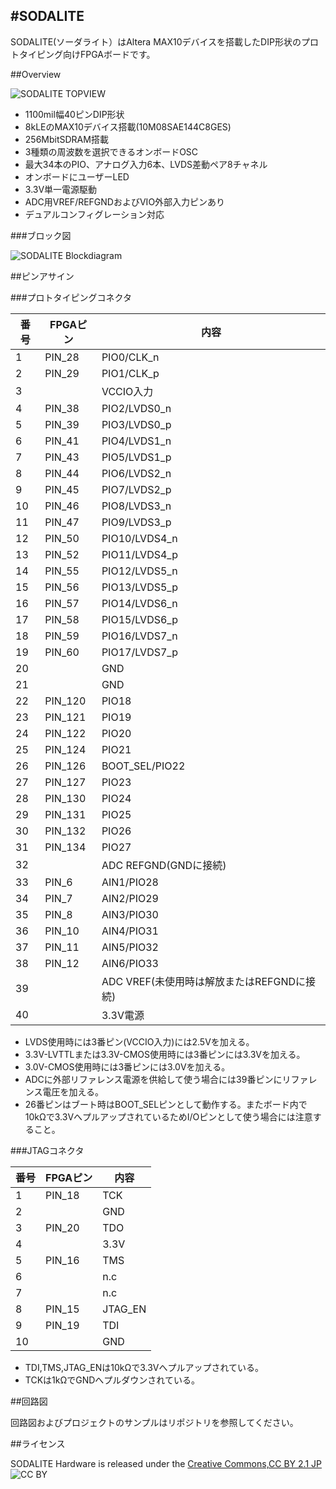 #SODALITE
------------------------------------------------------------------------

SODALITE(ソーダライト）はAltera MAX10デバイスを搭載したDIP形状のプロトタイピング向けFPGAボードです。


##Overview

![SODALITE TOPVIEW](https://lh3.googleusercontent.com/-e6P0SKS46Xc/VHNEk6tXomI/AAAAAAAAHHw/hiFEVjnDsTw/w379-h380-no/sodalite_topview.png)

- 1100mil幅40ピンDIP形状
- 8kLEのMAX10デバイス搭載(10M08SAE144C8GES)
- 256MbitSDRAM搭載
- 3種類の周波数を選択できるオンボードOSC
- 最大34本のPIO、アナログ入力6本、LVDS差動ペア8チャネル
- オンボードにユーザーLED
- 3.3V単一電源駆動
- ADC用VREF/REFGNDおよびVIO外部入力ピンあり
- デュアルコンフィグレーション対応


###ブロック図

![SODALITE Blockdiagram](https://lh4.googleusercontent.com/-9MY5agBSNxU/VHNElCTIsCI/AAAAAAAAHH0/HBXVVxgH8Xo/w619-h447-no/sodalite_block.png)



##ピンアサイン

###プロトタイピングコネクタ

|番号|FPGAピン|内容|
|---|---|---|
|1|PIN_28|PIO0/CLK_n|
|2|PIN_29|PIO1/CLK_p|
|3| |VCCIO入力|
|4|PIN_38|PIO2/LVDS0_n|
|5|PIN_39|PIO3/LVDS0_p|
|6|PIN_41|PIO4/LVDS1_n|
|7|PIN_43|PIO5/LVDS1_p|
|8|PIN_44|PIO6/LVDS2_n|
|9|PIN_45|PIO7/LVDS2_p|
|10|PIN_46|PIO8/LVDS3_n|
|11|PIN_47|PIO9/LVDS3_p|
|12|PIN_50|PIO10/LVDS4_n|
|13|PIN_52|PIO11/LVDS4_p|
|14|PIN_55|PIO12/LVDS5_n|
|15|PIN_56|PIO13/LVDS5_p|
|16|PIN_57|PIO14/LVDS6_n|
|17|PIN_58|PIO15/LVDS6_p|
|18|PIN_59|PIO16/LVDS7_n|
|19|PIN_60|PIO17/LVDS7_p|
|20| |GND|
|21| |GND|
|22|PIN_120|PIO18|
|23|PIN_121|PIO19|
|24|PIN_122|PIO20|
|25|PIN_124|PIO21|
|26|PIN_126|BOOT_SEL/PIO22|
|27|PIN_127|PIO23|
|28|PIN_130|PIO24|
|29|PIN_131|PIO25|
|30|PIN_132|PIO26|
|31|PIN_134|PIO27|
|32| |ADC REFGND(GNDに接続)|
|33|PIN_6|AIN1/PIO28|
|34|PIN_7|AIN2/PIO29|
|35|PIN_8|AIN3/PIO30|
|36|PIN_10|AIN4/PIO31|
|37|PIN_11|AIN5/PIO32|
|38|PIN_12|AIN6/PIO33|
|39| |ADC VREF(未使用時は解放またはREFGNDに接続)|
|40| |3.3V電源|

- LVDS使用時には3番ピン(VCCIO入力)には2.5Vを加える。
- 3.3V-LVTTLまたは3.3V-CMOS使用時には3番ピンには3.3Vを加える。
- 3.0V-CMOS使用時には3番ピンには3.0Vを加える。
- ADCに外部リファレンス電源を供給して使う場合には39番ピンにリファレンス電圧を加える。
- 26番ピンはブート時はBOOT_SELピンとして動作する。またボード内で10kΩで3.3VへプルアップされているためI/Oピンとして使う場合には注意すること。


###JTAGコネクタ

|番号|FPGAピン|内容|
|---|---|---|
|1|PIN_18|TCK|
|2| |GND|
|3|PIN_20|TDO|
|4| |3.3V|
|5|PIN_16|TMS|
|6| |n.c|
|7| |n.c|
|8|PIN_15|JTAG_EN|
|9|PIN_19|TDI|
|10| |GND|

- TDI,TMS,JTAG_ENは10kΩで3.3Vへプルアップされている。
- TCKは1kΩでGNDへプルダウンされている。



##回路図

回路図およびプロジェクトのサンプルはリポジトリを参照してください。



##ライセンス

SODALITE Hardware is released under the [Creative Commons,CC BY 2.1 JP](http://creativecommons.org/licenses/by/2.1/jp/legalcode)  
![CC BY](http://creativecommons.jp/wp/wp-content/uploads/2009/10/by.png)  

